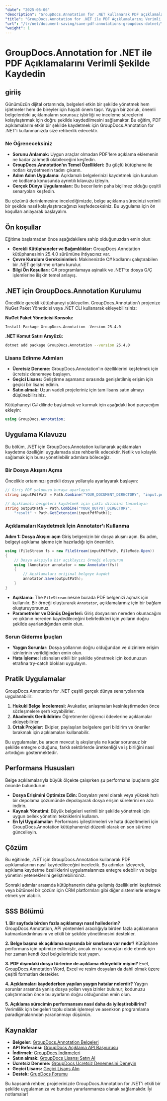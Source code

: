 ```yaml
---
"date": "2025-05-06"
"description": "GroupDocs.Annotation for .NET kullanarak PDF açıklamalarını nasıl verimli bir şekilde kaydedeceğinizi öğrenin. Ayrıntılı kılavuzumuzla belge yönetimi sürecinizi kolaylaştırın."
"title": "GroupDocs.Annotation for .NET ile PDF Açıklamalarını Verimli Şekilde Kaydedin"
"url": "/tr/net/document-saving/save-pdf-annotations-groupdocs-dotnet/"
"weight": 1
---
```


# GroupDocs.Annotation for .NET ile PDF Açıklamalarını Verimli Şekilde Kaydedin

## giriiş

Günümüzün dijital ortamında, belgeleri etkin bir şekilde yönetmek hem işletmeler hem de bireyler için hayati önem taşır. Yaygın bir zorluk, önemli belgelerdeki açıklamaların sorunsuz işbirliği ve inceleme süreçlerini kolaylaştırmak için doğru şekilde kaydedilmesini sağlamaktır. Bu eğitim, PDF açıklamalarını etkin bir şekilde kaydetmek için GroupDocs.Annotation for .NET'i kullanmanızda size rehberlik edecektir.

### Ne Öğreneceksiniz
- **Sorunu Anlamak:** Uygun araçlar olmadan PDF'lere açıklama eklemenin ne kadar zahmetli olabileceğini keşfedin.
- **GroupDocs.Annotation'ın Temel Özellikleri:** Bu güçlü kütüphane ile notları kaydetmenin tadını çıkarın.
- **Adım Adım Uygulama:** Açıklamalı belgelerinizi kaydetmek için kurulum ve kodlama konusunda ayrıntılı kılavuzu izleyin.
- **Gerçek Dünya Uygulamaları:** Bu becerilerin paha biçilmez olduğu çeşitli senaryoları keşfedin.

Bu çözümü derinlemesine incelediğimizde, belge açıklama sürecinizi verimli bir şekilde nasıl kolaylaştıracağınızı keşfedeceksiniz. Bu uygulama için ön koşulları anlayarak başlayalım.

## Ön koşullar

Eğitime başlamadan önce aşağıdakilere sahip olduğunuzdan emin olun:
- **Gerekli Kütüphaneler ve Bağımlılıklar:** GroupDocs.Annotation kütüphanesinin 25.4.0 sürümüne ihtiyacınız var.
- **Çevre Kurulum Gereksinimleri:** Makinenizde C# kodlarını çalıştırabilen bir .NET geliştirme ortamı kurulur.
- **Bilgi Ön Koşulları:** C# programlamaya aşinalık ve .NET'te dosya G/Ç işlemlerine ilişkin temel anlayış.

## .NET için GroupDocs.Annotation Kurulumu

Öncelikle gerekli kütüphaneyi yükleyelim. GroupDocs.Annotation'ı projenize NuGet Paket Yöneticisi veya .NET CLI kullanarak ekleyebilirsiniz:

**NuGet Paket Yöneticisi Konsolu:**
```shell
Install-Package GroupDocs.Annotation -Version 25.4.0
```

**.NET Komut Satırı Arayüzü:**
```bash
dotnet add package GroupDocs.Annotation --version 25.4.0
```

### Lisans Edinme Adımları
- **Ücretsiz Deneme:** GroupDocs.Annotation'ın özelliklerini keşfetmek için ücretsiz denemeye başlayın.
- **Geçici Lisans:** Geliştirme aşamanız sırasında genişletilmiş erişim için geçici bir lisans edinin.
- **Satın almak:** Uzun vadeli projeleriniz için tam lisans satın almayı düşünebilirsiniz.

Kütüphaneyi C# dilinde başlatmak ve kurmak için aşağıdaki kod parçacığını ekleyin:
```csharp
using GroupDocs.Annotation;
```

## Uygulama Kılavuzu
Bu bölüm, .NET için GroupDocs.Annotation kullanarak açıklamaları kaydetme özelliğini uygulamada size rehberlik edecektir. Netlik ve kolaylık sağlamak için bunu yönetilebilir adımlara böleceğiz.

### Bir Dosya Akışını Açma
Öncelikle ortamınızı gerekli dosya yollarıyla ayarlayarak başlayın:
```csharp
// Giriş PDF yolunuzu buraya ayarlayın
string inputPdfPath = Path.Combine("YOUR_DOCUMENT_DIRECTORY", "input.pdf");

// Açıklamalı belgeleri kaydetmek için çıktı dizinini tanımlayın
string outputPath = Path.Combine("YOUR_OUTPUT_DIRECTORY", 
    "result" + Path.GetExtension(inputPdfPath));
```

### Açıklamaları Kaydetmek İçin Annotator'ı Kullanma
**Adım 1: Dosya Akışını açın**
Giriş belgenizin bir dosya akışını açın. Bu adım, belgeyi açıklama işleme için hazırladığı için önemlidir.
```csharp
using (FileStream fs = new FileStream(inputPdfPath, FileMode.Open))
{
    // Dosya akışıyla bir açıklayıcı örneği oluşturun
    using (Annotator annotator = new Annotator(fs))
    {
        // Açıklamaları orijinal belgeye kaydet
        annotator.Save(outputPath);
    }
}
```
- **Açıklama:** The `FileStream` nesne burada PDF belgenizi açmak için kullanılır. Bir örneği oluşturarak `Annotator`, açıklamalarınız için bir bağlam oluşturuyorsunuz.
- **Parametreler ve Dönüş Değerleri:** Giriş dosyasının nereden okunacağını ve çıktının nereden kaydedileceğini belirledikleri için yolların doğru şekilde ayarlandığından emin olun.

### Sorun Giderme İpuçları
- **Yaygın Sorunlar:** Dosya yollarının doğru olduğundan ve dizinlere erişim izinlerinin verildiğinden emin olun.
- **Hata İşleme:** İstisnaları etkili bir şekilde yönetmek için kodunuzun etrafına try-catch blokları uygulayın.

## Pratik Uygulamalar
GroupDocs.Annotation for .NET çeşitli gerçek dünya senaryolarında uygulanabilir:
1. **Hukuki Belge İncelemesi:** Avukatlar, anlaşmaları kesinleştirmeden önce sözleşmelere şerh koyabilirler.
2. **Akademik Geribildirim:** Öğretmenler öğrenci ödevlerine açıklamalar ekleyebilirler.
3. **Ortak Projeler:** Ekipler, paylaşılan belgelere geri bildirim ve öneriler bırakmak için açıklamaları kullanabilir.

Bu uygulamalar, bu aracın mevcut iş akışlarıyla ne kadar sorunsuz bir şekilde entegre olduğunu, farklı sektörlerde üretkenliği ve iş birliğini nasıl artırdığını göstermektedir.

## Performans Hususları
Belge açıklamalarıyla büyük ölçekte çalışırken şu performans ipuçlarını göz önünde bulundurun:
- **Dosya Erişimini Optimize Edin:** Dosyaları yerel olarak veya yüksek hızlı bir depolama çözümünde depolayarak dosya erişim sürelerini en aza indirin.
- **Kaynak Yönetimi:** Büyük belgeleri verimli bir şekilde yönetmek için uygun bellek yönetimi tekniklerini kullanın.
- **En İyi Uygulamalar:** Performans iyileştirmeleri ve hata düzeltmeleri için GroupDocs.Annotation kütüphanenizi düzenli olarak en son sürüme güncelleyin.

## Çözüm
Bu eğitimde, .NET için GroupDocs.Annotation kullanarak PDF açıklamalarının nasıl kaydedileceğini inceledik. Bu adımları izleyerek, açıklama kaydetme özelliklerini uygulamalarınıza entegre edebilir ve belge yönetimi yeteneklerini geliştirebilirsiniz.

Sonraki adımlar arasında kütüphanenin daha gelişmiş özelliklerini keşfetmek veya bütünsel bir çözüm için CRM platformları gibi diğer sistemlerle entegre etmek yer alabilir.

## SSS Bölümü
**1. Bir sayfada birden fazla açıklamayı nasıl hallederim?**
GroupDocs.Annotation, API yöntemleri aracılığıyla birden fazla açıklamanın katmanlandırılmasını ve etkili bir şekilde yönetilmesini destekler.

**2. Belge başına ek açıklama sayısında bir sınırlama var mıdır?**
Kütüphane performans için optimize edilmiştir, ancak en iyi sonuçları elde etmek için her zaman kendi özel belgelerinizle test yapın.

**3. PDF dışındaki dosya türlerine de açıklama ekleyebilir miyim?**
Evet, GroupDocs.Annotation Word, Excel ve resim dosyaları da dahil olmak üzere çeşitli formatları destekler.

**4. Açıklamaları kaydederken yapılan yaygın hatalar nelerdir?**
Yaygın sorunlar arasında yanlış dosya yolları veya izinler bulunur; kodunuzu çalıştırmadan önce bu ayarların doğru olduğundan emin olun.

**5. Açıklama sürecimin performansını nasıl daha da iyileştirebilirim?**
Verimlilik için belgeleri toplu olarak işlemeyi ve asenkron programlama paradigmalarından yararlanmayı düşünün.

## Kaynaklar
- **Belgeler:** [GroupDocs.Annotation Belgeleri](https://docs.groupdocs.com/annotation/net/)
- **API Referansı:** [GroupDocs Açıklama API Başvurusu](https://reference.groupdocs.com/annotation/net/)
- **İndirmek:** [GroupDocs İndirmeleri](https://releases.groupdocs.com/annotation/net/)
- **Satın almak:** [GroupDocs Lisansı Satın Al](https://purchase.groupdocs.com/buy)
- **Ücretsiz Deneme:** [GroupDocs Ücretsiz Denemesini Deneyin](https://releases.groupdocs.com/annotation/net/)
- **Geçici Lisans:** [Geçici Lisans Alın](https://purchase.groupdocs.com/temporary-license/)
- **Destek:** [GrupDocs Forumu](https://forum.groupdocs.com/c/annotation/)

Bu kapsamlı rehber, projelerinizde GroupDocs.Annotation for .NET'i etkili bir şekilde uygulamanıza ve bundan yararlanmanıza olanak sağlamalıdır. İyi notlamalar!